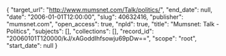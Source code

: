 {
  "target_url": "http://www.mumsnet.com/Talk/politics/", 
  "end_date": null, 
  "date": "2006-01-01T12:00:00", 
  "slug": 40632416, 
  "publisher": "mumsnet.com", 
  "open_access": true, 
  "npld": true, 
  "title": "Mumsnet: Talk - Politics", 
  "subjects": [], 
  "collections": [], 
  "record_id": "20060101T120000/kJ/xAGoddIhfsowju69pDw==", 
  "scope": "root", 
  "start_date": null
}

